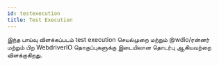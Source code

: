 ```yaml
---
id: testexecution
title: Test Execution
---
```


இந்த பாய்வு விளக்கப்படம் test execution செயல்முறை மற்றும் @wdio/ரன்னர் மற்றும் பிற WebdriverIO தொகுப்புகளுக்கு இடையிலான தொடர்பு ஆகியவற்றை விளக்குகிறது.
